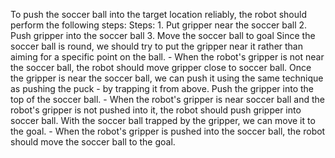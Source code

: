 To push the soccer ball into the target location reliably, the robot should perform the following steps:
    Steps:  1. Put gripper near the soccer ball  2. Push gripper into the soccer ball  3. Move the soccer ball to goal
    Since the soccer ball is round, we should try to put the gripper near it rather than aiming for a specific point on the ball. 
    - When the robot's gripper is not near the soccer ball, the robot should move gripper close to soccer ball.
    Once the gripper is near the soccer ball, we can push it using the same technique as pushing the puck - by trapping it from above. Push the gripper into the top of the soccer ball.
    - When the robot's gripper is near soccer ball and the robot's gripper is not pushed into it, the robot should push gripper into soccer ball.
    With the soccer ball trapped by the gripper, we can move it to the goal.
    - When the robot's gripper is pushed into the soccer ball, the robot should move the soccer ball to the goal.